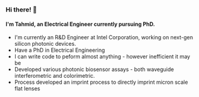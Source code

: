 ### Hi there! 👋

#### I'm Tahmid, an Electrical Engineer currently pursuing PhD.

 - I'm currently an R&D Engineer at Intel Corporation, working on next-gen silicon photonic devices. 
 - Have a PhD in Electrical Engineering 
 - I can write code to peform almost anything - however inefficient it may be 
 - Developed various photonic biosensor assays - both waveguide interferometric and colorimetric. 
 - Process developed an imprint process to directly imprint micron scale flat lenses 
 

<!--
**tahmidhassan/tahmidhassan** is a ✨ _special_ ✨ repository because its `README.md` (this file) appears on your GitHub profile.

Here are some ideas to get you started:

- 🔭 I’m currently working on ...
- 🌱 I’m currently learning ...
- 👯 I’m looking to collaborate on ...
- 🤔 I’m looking for help with ...
- 💬 Ask me about ...
- 📫 How to reach me: ...
- 😄 Pronouns: ...
- ⚡ Fun fact: ...
-->
